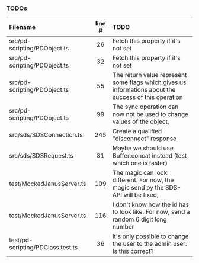 ### TODOs
| Filename | line # | TODO
|:------|:------:|:------
| src/pd-scripting/PDObject.ts | 26 | Fetch this property if it's not set
| src/pd-scripting/PDObject.ts | 32 | Fetch this property if it's not set
| src/pd-scripting/PDObject.ts | 55 | The return value represent some flags which gives us informations about the success of this operation
| src/pd-scripting/PDObject.ts | 99 | The sync operation can now not be used to change values of the object,
| src/sds/SDSConnection.ts | 245 | Create a qualified "disconnect" response
| src/sds/SDSRequest.ts | 81 | Maybe we should use Buffer.concat instead (test which one is faster)
| test/MockedJanusServer.ts | 109 | The magic can look different. For now, the magic send by the SDS-API will be fixed,
| test/MockedJanusServer.ts | 116 | I don't know how the id has to look like. For now, send a random 6 digit long number
| test/pd-scripting/PDClass.test.ts | 36 | it's only possible to change the user to the admin user. Is this correct?
